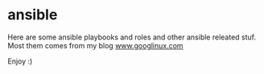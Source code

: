 # ansible 

Here are some ansible playbooks and roles and other ansible releated stuf. Most them comes from my blog www.googlinux.com

Enjoy :)
